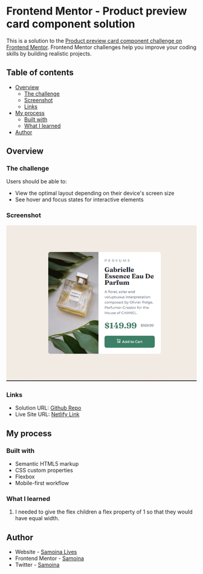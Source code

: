 # Frontend Mentor - Product preview card component solution

This is a solution to the [Product preview card component challenge on Frontend Mentor](https://www.frontendmentor.io/challenges/product-preview-card-component-GO7UmttRfa). Frontend Mentor challenges help you improve your coding skills by building realistic projects.

## Table of contents

- [Overview](#overview)
  - [The challenge](#the-challenge)
  - [Screenshot](#screenshot)
  - [Links](#links)
- [My process](#my-process)
  - [Built with](#built-with)
  - [What I learned](#what-i-learned)
- [Author](#author)

## Overview

### The challenge

Users should be able to:

- View the optimal layout depending on their device's screen size
- See hover and focus states for interactive elements

### Screenshot

![Project screenshot](./images/product-preview-card.png)

### Links

- Solution URL: [Github Repo](https://github.com/samoina/product-preview-card)
- Live Site URL: [Netlify Link](https://samoina-product-preview.netlify.app/)

## My process

### Built with

- Semantic HTML5 markup
- CSS custom properties
- Flexbox
- Mobile-first workflow

### What I learned

1. I needed to give the flex children a flex property of 1 so that they would have equal width.

## Author

- Website - [Samoina Lives](https://samoinalives.wordpress.com/)
- Frontend Mentor - [Samoina](https://www.frontendmentor.io/profile/samoina)
- Twitter - [Samoina](https://www.twitter.com/samoina)
